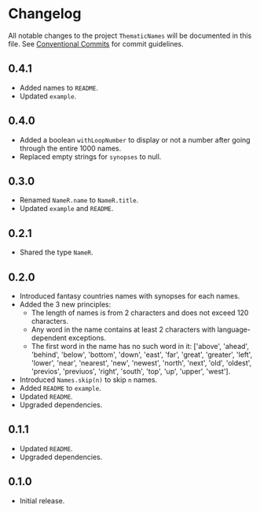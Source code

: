 # Changelog

All notable changes to the project `ThematicNames` will be documented in this file.
See [Conventional Commits](https://conventionalcommits.org) for commit guidelines.

## 0.4.1

- Added names to `README`.
- Updated `example`.

## 0.4.0

- Added a boolean `withLoopNumber` to display or not a number after going through the entire 1000 names.
- Replaced empty strings for `synopses` to null.

## 0.3.0

- Renamed `NameR.name` to `NameR.title`.
- Updated `example` and `README`.

## 0.2.1

- Shared the type `NameR`.

## 0.2.0

- Introduced fantasy countries names with synopses for each names.
- Added the 3 new principles:
  - The length of names is from 2 characters and does not exceed 120 characters.
  - Any word in the name contains at least 2 characters with language-dependent exceptions.
  - The first word in the name has no such word in it: ['above', 'ahead', 'behind', 'below', 'bottom', 'down', 'east', 'far', 'great', 'greater', 'left', 'lower', 'near', 'nearest', 'new', 'newest', 'north', 'next', 'old', 'oldest', 'previos', 'previuos', 'right', 'south', 'top', 'up', 'upper', 'west'].
- Introduced `Names.skip(n)` to skip `n` names.
- Added `README` to `example`.
- Updated `README`.
- Upgraded dependencies.

## 0.1.1

- Updated `README`.
- Upgraded dependencies.

## 0.1.0

- Initial release.
